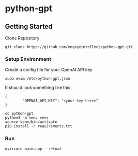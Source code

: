 # python-gpt

## Getting Started
Clone Repository
```
git clone https://github.com/engageintellect/python-gpt.git
```

### Setup Environment

Create a config file for your OpenAI API key
```
sudo nvim /etc/python-gpt.json
```
It should look something like this:
```
{
		"OPENAI_API_KEY": "<your key here>"
}
```
```
cd python-gpt
python3 -m venv venv
source venv/bin/activate
pip install -r requirements.txt
```

### Run
```
uvircorn main:app --reload
```








